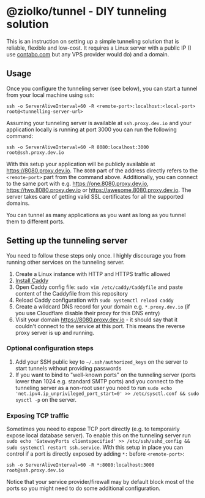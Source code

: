 # @ziolko/tunnel - DIY tunneling solution

This is an instruction on setting up a simple tunneling solution that is reliable, flexible and low-cost. It requires a Linux server with a public IP (I use [contabo.com](https://contabo.com/) but any VPS provider would do) and a domain.

## Usage

Once you configure the tunneling server (see below), you can start a tunnel from your local machine using `ssh`:

```
ssh -o ServerAliveInterval=60 -R <remote-port>:localhost:<local-port> root@<tunnelling-server-url>
```

Assuming your tunneling server is available at `ssh.proxy.dev.io` and your application locally is running at port 3000 you can run the following command:

```
ssh -o ServerAliveInterval=60 -R 8080:localhost:3000 root@ssh.proxy.dev.io
```

With this setup your application will be publicly available at https://8080.proxy.dev.io. The `8080` part of the address directly refers to the `<remote-port>` part from the command above.  Additionally, you can connect to the same port with e.g. https://one.8080.proxy.dev.io, https://two.8080.proxy.dev.io or https://awesome.8080.proxy.dev.io. The server takes care of getting valid SSL certificates for all the supported domains.

You can tunnel as many applications as you want as long as you tunnel them to different ports.

## Setting up the tunneling server

You need to follow these steps only once. I highly discourage you from running other services on the tunneling server.

1. Create a Linux instance with HTTP and HTTPS traffic allowed
2. [Install Caddy](https://caddyserver.com/docs/install#debian-ubuntu-raspbian)
3. Open Caddy config file: `sudo vim /etc/caddy/Caddyfile` and paste content of the Caddyfile from this repository
4. Reload Caddy configuration with `sudo systemctl reload caddy`
5. Create a wildcard DNS record for your domain e.g. `*.proxy.dev.io` (if you use Cloudflare disable their proxy for this DNS entry)
6. Visit your domain https://8080.proxy.dev.io - it should say that it couldn't connect to the service at this port. This means the reverse proxy server is up and running.

### Optional configuration steps

1. Add your SSH public key to `~/.ssh/authorized_keys` on the server to start tunnels without providing passwords
2. If you want to bind to "well-known ports" on the tunneling server (ports lower than 1024 e.g. standard SMTP ports) and you connect to the tunneling server as a non-root user you need to run `sudo echo 'net.ipv4.ip_unprivileged_port_start=0' >> /etc/sysctl.conf && sudo sysctl -p` on the server.

### Exposing TCP traffic

Sometimes you need to expose TCP port directly (e.g. to temporairly expose local database server). To enable this on the tunneling server run  `sudo echo 'GatewayPorts clientspecified' >> /etc/ssh/sshd_config && sudo systemctl restart ssh.service`. With this setup in place you can control if a port is directly exposed by adding `*:` before `<remote-port>`: 

```
ssh -o ServerAliveInterval=60 -R *:8080:localhost:3000 root@ssh.proxy.dev.io
```

Notice that your service provider/firewall may by default block most of the ports so you might need to do some additional configuration.
